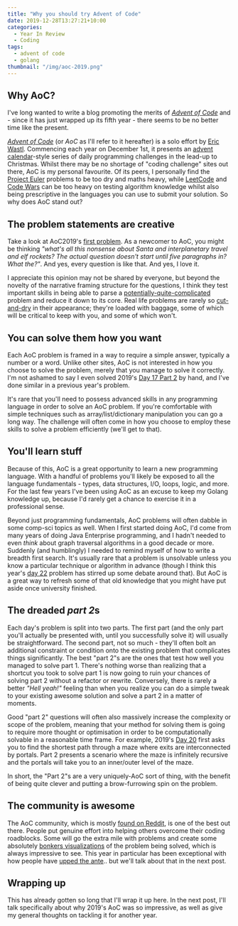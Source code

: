 ```yaml
---
title: "Why you should try Advent of Code"
date: 2019-12-28T13:27:21+10:00
categories:
  - Year In Review
  - Coding
tags:
  - advent of code
  - golang
thumbnail: "/img/aoc-2019.png"
---
```


## Why AoC?
I've long wanted to write a blog promoting the merits of [*Advent of Code*](https://adventofcode.com/) and - since it has just wrapped up its fifth year - there seems to be no better time like the present. 

[*Advent of Code*](https://adventofcode.com/) (or *AoC* as I'll refer to it hereafter) is a solo effort by [Eric Wastl](http://was.tl/). Commencing each year on December 1st, it presents an [advent calendar](https://en.wikipedia.org/wiki/Advent_calendar)-style series of daily programming challenges in the lead-up to Christmas. Whilst there may be no shortage of "coding challenge" sites out there, AoC is my personal favourite. Of its peers, I personally find the [Project Euler](https://projecteuler.net/) problems to be too dry and maths heavy, while [LeetCode](https://leetcode.com/) and [Code Wars](https://codewars.com) can be too heavy on testing algorithm knowledge whilst also being prescriptive in the languages you can use to submit your solution. So why does AoC stand out?

## The problem statements are creative

Take a look at AoC2019's [first problem](https://adventofcode.com/2019/day/1). As a newcomer to AoC, you might be thinking *"what's all this nonsense about Santa and interplanetary travel and elf rockets? The actual question doesn't start until five paragraphs in? What the?"*. And yes, every question is like that. And yes, I love it. 

I appreciate this opinion may not be shared by everyone, but beyond the novelty of the narrative framing structure for the questions, I think they test important skills in being able to parse a [potentially-quite-complicated](https://adventofcode.com/2019/day/15) problem and reduce it down to its core. Real life problems are rarely so [cut-and-dry](https://projecteuler.net/problem=12) in their appearance; they're loaded with baggage, some of which will be critical to keep with you, and some of which won't.

## You can solve them how you want

Each AoC problem is framed in a way to require a simple answer, typically a number or a word. Unlike other sites, AoC is not interested in how you choose to solve the problem, merely that you manage to solve it correctly. I'm not ashamed to say I even solved 2019's [Day 17 Part 2](https://adventofcode.com/2019/day/17) by hand, and I've done similar in a previous year's problem. 

It's rare that you'll need to possess advanced skills in any programming language in order to solve an AoC problem. If you're comfortable with simple techniques such as array/list/dictionary manipulation you can go a long way. The challenge will often come in how you choose to employ these skills to solve a problem efficiently (we'll get to that).

## You'll learn stuff

Because of this, AoC is a great opportunity to learn a new programming language. With a handful of problems you'll likely be exposed to all the language fundamentals - types, data structures, I/O, loops, logic, and more. For the last few years I've been using AoC as an excuse to keep my Golang knowledge up, because I'd rarely get a chance to exercise it in a professional sense.

Beyond just programming fundamentals, AoC problems will often dabble in some comp-sci topics as well. When I first started doing AoC, I'd come from many years of doing Java Enterprise programming, and I hadn't needed to even *think* about graph traversal algorithms in a good decade or more. Suddenly (and humblingly) I needed to remind myself of how to write a breadth first search. It's usually rare that a problem is unsolvable unless you know a particular technique or algorithm in advance (though I think this year's [day 22](https://adventofcode.com/2019/day/22) problem has stirred up some debate around that). But AoC is a great way to refresh some of that old knowledge that you might have put aside once university finished.

## The dreaded *part 2*s

Each day's problem is split into two parts. The first part (and the only part you'll actually be presented with, until you successfully solve it) will usually be straightforward. The second part, not so much - they'll often bolt an additional constraint or condition onto the existing problem that complicates things significantly. The best "part 2"s are the ones that test how well you managed to solve part 1. There's nothing worse than realizing that a shortcut you took to solve part 1 is now going to ruin your chances of solving part 2 without a refactor or rewrite. Conversely, there is rarely a better *"Hell yeah!"* feeling than when you realize you can do a simple tweak to your existing awesome solution and solve a part 2 in a matter of moments.

Good "part 2" questions will often also massively increase the complexity or scope of the problem, meaning that your method for solving them is going to require more thought or optimisation in order to be computationally solvable in a reasonable time frame. For example, 2019's [Day 20](https://adventofcode.com/2019/day/20) first asks you to find the shortest path through a maze where exits are interconnected by portals. Part 2 presents a scenario where the maze is infinitely recursive and the portals will take you to an inner/outer level of the maze. 

In short, the "Part 2"s are a very uniquely-AoC sort of thing, with the benefit of being quite clever and putting a brow-furrowing spin on the problem.

## The community is awesome

The AoC community, which is mostly [found on Reddit](https://www.reddit.com/r/adventofcode/), is one of the best out there. People put genuine effort into helping others overcome their coding roadblocks. Some will go the extra mile with problems and create some absolutely [bonkers visualizations](https://www.reddit.com/r/adventofcode/comments/ebks3w/2019_day_15_part_1_maze_solved_doomstyle/) of the problem being solved, which is always impressive to see. This year in particular has been exceptional with how people have [upped the ante](https://www.reddit.com/r/adventofcode/search?q=flair_name%3A%22Upping%20the%20Ante%22&restrict_sr=1).. but we'll talk about that in the next post.

## Wrapping up

This has already gotten so long that I'll wrap it up here. In the next post, I'll talk specifically about why 2019's AoC was so impressive, as well as give my general thoughts on tackling it for another year.

